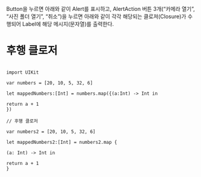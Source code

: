 
Button을 누르면 아래와 같이 Alert를 표시하고, AlertAction 버튼 3개(“카메라 열기”, “사진 폴더 열기”, “취소”)을 누르면 아래와 같이 각각 해당되는 클로져(Closure)가 수행되어 Label에 해당 메시지(문자열)를 출력한다. 

# 후행 클로저
<pre><code>
import UIKit

var numbers = [20, 10, 5, 32, 6]

let mappedNumbers:[Int] = numbers.map({(a:Int) -> Int in

return a + 1
})

// 후행 클로저

var numbers2 = [20, 10, 5, 32, 6]

let mappedNumbers2:[Int] = numbers2.map {

(a: Int) -> Int in

return a + 1
}
</code></pre>
